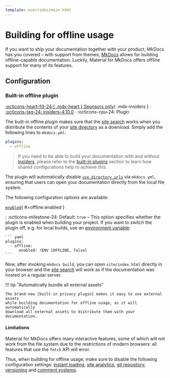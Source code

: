 ```yaml
---
template: overrides/main.html
---
```


# Building for offline usage

If you want to ship your documentation together with your product, MkDocs has
you covered – with support from themes, [MkDocs] allows for building
offline-capable documentation. Luckily, Material for MkDocs offers offline
support for many of its features.

  [MkDocs]: https://www.mkdocs.org

## Configuration

### Built-in offline plugin

[:octicons-heart-fill-24:{ .mdx-heart } Sponsors only][Insiders]{ .mdx-insiders } ·
[:octicons-tag-24: insiders-4.10.0][Insiders] ·
:octicons-cpu-24: Plugin

The built-in offline plugin makes sure that the [site search] works when you
distribute the contents of your [site directory] as a download. Simply add
the following lines to `mkdocs.yml`:

``` yaml
plugins:
  - offline
```

> If you need to be able to build your documentation with and without
> [Insiders], please refer to the [built-in plugins] section to learn how
> shared configurations help to achieve this.

The plugin will automatically disable [`use_directory_urls`][use_directory_urls]
via `mkdocs.yml`, ensuring that users can open your documentation directly
from the local file system.

The following configuration options are available:

[`enabled`](#+offline.enabled){ #+offline.enabled }

:   :octicons-milestone-24: Default: `true` – This option specifies whether
    the plugin is enabled when building your project. If you want to switch
    the plugin off, e.g. for local builds, use an [environment variable]:

    ``` yaml
    plugins:
      - offline:
          enabled: !ENV [OFFLINE, false]
    ```

Now, after invoking `mkdocs build`, you can open `site/index.html` directly
in your browser and the [site search] will work as if the documentation was
hosted on a regular server.

!!! tip "Automatically bundle all external assets"

    The brand-new [built-in privacy plugin] makes it easy to use external assets
    while building documentation for offline usage, as it will automatically
    download all external assets to distribute them with your documentation.

  [Insiders]: ../insiders/index.md
  [site search]: setting-up-site-search.md
  [site directory]: https://www.mkdocs.org/user-guide/configuration/#site_dir
  [built-in plugins]: ../insiders/getting-started.md#built-in-plugins
  [use_directory_urls]: https://www.mkdocs.org/user-guide/configuration/#use_directory_urls
  [environment variable]: https://www.mkdocs.org/user-guide/configuration/#environment-variables
  [built-in privacy plugin]: ensuring-data-privacy.md#built-in-privacy-plugin

#### Limitations

Material for MkDocs offers many interactive features, some of which will not
work from the file system due to the restrictions of modern browsers: all
features that use the `fetch` API will error.

Thus, when building for offline usage, make sure to disable the following
configuration settings: [instant loading], [site analytics], [git repository],
[versioning] and [comment systems].

  [Instant loading]: setting-up-navigation.md#instant-loading
  [Site analytics]: setting-up-site-analytics.md
  [Versioning]: setting-up-versioning.md
  [Git repository]: adding-a-git-repository.md
  [Comment systems]: adding-a-comment-system.md
